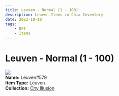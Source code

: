 ```yaml
---
title: Leuven - Normal (1 - 100)
description: Leuven Items in Chia Inventory
date: 2022-10-10
tags:
    - NFT
    - Items
---
```


# Leuven - Normal (1 - 100)
<div class="item_thumbnail">
<img loading="lazy" src="https://ay7pnyorbhzv2g3oyvwol2izxi5onzfxejg6ekmfpleb5oya.arweave.net/Bj724dEJ810bbsVs5ekZujrm5Lc_i_TeIphXrIHrsAQ"><br/>
<div><strong>Name:</strong> Leuven#579</div>
<div><strong>Item Type:</strong> Leuven</div>
<div><strong>Collection:</strong> <a href="https://www.spacescan.io/xch/nft/collection/col1lend2dcn558km4wcwta4xnkfv3xpcmlp9kyt0m909emvfxechlyqdl5ndg">City Illusion</a></div>
</div>

